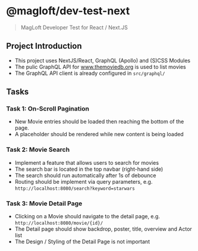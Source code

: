 # @magloft/dev-test-next

> MagLoft Developer Test for React / Next.JS

## Project Introduction
* This project uses NextJS/React, GraphQL (Apollo) and (S)CSS Modules
* The pulic GraphQL API for www.themoviedb.org is used to list movies
* The GraphQL API client is already configured in `src/graphql/`

## Tasks

### Task 1: On-Scroll Pagination
* New Movie entries should be loaded then reaching the bottom of the page.
* A placeholder should be rendered while new content is being loaded

### Task 2: Movie Search
* Implement a feature that allows users to search for movies
* The search bar is located in the top navbar (right-hand side)
* The search should run automatically after 1s of debounce
* Routing should be implement via query parameters, e.g. `http://localhost:8080/search?keyword=starwars`

### Task 3: Movie Detail Page
* Clicking on a Movie should navigate to the detail page, e.g. `http://localhost:8080/movie/{id}/`
* The Detail page should show backdrop, poster, title, overview and Actor list
* The Design / Styling of the Detail Page is not important
